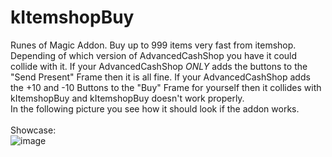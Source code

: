 # kItemshopBuy
Runes of Magic Addon. Buy up to 999 items very fast from itemshop. <br/>
Depending of which version of AdvancedCashShop you have it could collide with it. If your AdvancedCashShop *ONLY* adds the buttons to the "Send Present" Frame then it is all fine. If your AdvancedCashShop adds the +10 and -10 Buttons to the "Buy" Frame for yourself then it collides with kItemshopBuy and kItemshopBuy doesn't work properly. <br/>
In the following picture you see how it should look if the addon works. <br/>
<br/>
Showcase: <br/>
![image](https://github.com/k4ng4n/kItemshopBuy/assets/82603784/af3dcfe5-07e1-456c-a300-b6f425d140e6)
